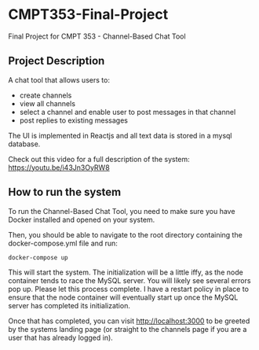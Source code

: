 # CMPT353-Final-Project

Final Project for CMPT 353 - Channel-Based Chat Tool

## Project Description

A chat tool that allows users to:

- create channels
- view all channels
- select a channel and enable user to post messages in that channel
- post replies to existing messages

The UI is implemented in Reactjs and all text data is stored in a mysql database.

Check out this video for a full description of the system: <https://youtu.be/i43Jn3OyRW8>

## How to run the system

To run the Channel-Based Chat Tool, you need to make sure you have Docker installed and opened
on your system.

Then, you should be able to navigate to the root directory containing the docker-compose.yml file
and run:

``` txt
docker-compose up
```

This will start the system. The initialization will be a little iffy, as the node container
tends to race the MySQL server. You will likely see several errors pop up. Please let this process
complete. I have a restart policy in place to ensure that the node container will eventually start
up once the MySQL server has completed its initialization.

Once that has completed, you can visit <http://localhost:3000> to be greeted by the systems landing
page (or straight to the channels page if you are a user that has already logged in).
